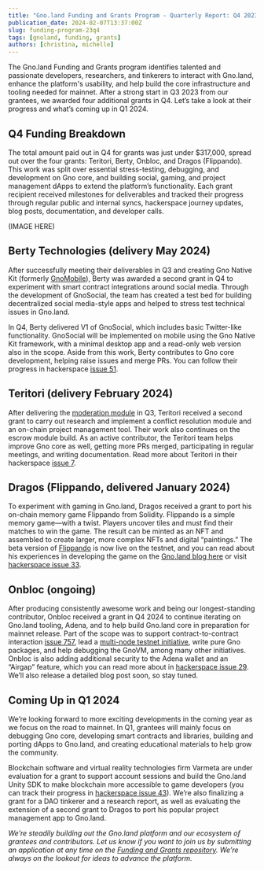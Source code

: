 ```yaml
---
title: "Gno.land Funding and Grants Program - Quarterly Report: Q4 2023"
publication_date: 2024-02-07T13:37:00Z
slug: funding-program-23q4
tags: [gnoland, funding, grants]
authors: [christina, michelle]
---
```


The Gno.land Funding and Grants program identifies talented and passionate developers, researchers, and tinkerers to interact with Gno.land, enhance the platform's usability, and help build the core infrastructure and tooling needed for mainnet. After a strong start in Q3 2023 from our grantees, we awarded four additional grants in Q4. Let’s take a look at their progress and what’s coming up in Q1 2024.

## Q4 Funding Breakdown

The total amount paid out in Q4 for grants was just under $317,000, spread out over the four grants: Teritori, Berty, Onbloc, and Dragos (Flippando). This work was split over essential stress-testing, debugging, and development on Gno core, and building social, gaming, and project management dApps to extend the platform’s functionality. Each grant recipient received milestones for deliverables and tracked their progress through regular public and internal syncs, hackerspace journey updates, blog posts, documentation, and developer calls.

(IMAGE HERE)

## Berty Technologies (delivery May 2024)

After successfully meeting their deliverables in Q3 and creating Gno Native Kit (formerly [GnoMobile](https://test3.gno.land/r/gnoland/blog:p/gnomobile)), Berty was awarded a second grant in Q4 to experiment with smart contract integrations around social media. Through the development of GnoSocial, the team has created a test bed for building decentralized social media-style apps and helped to stress test technical issues in Gno.land. 

In Q4, Berty delivered V1 of GnoSocial, which includes basic Twitter-like functionality. GnoSocial will be implemented on mobile using the Gno Native Kit framework, with a minimal desktop app and a read-only web version also in the scope. Aside from this work, Berty contributes to Gno core development, helping raise issues and merge PRs. You can follow their progress in hackerspace [issue 51](https://github.com/gnolang/hackerspace/issues/51).

## Teritori (delivery February 2024)

After delivering the [moderation module](https://test3.gno.land/r/gnoland/blog:p/gnoland-moderation-dao-module) in Q3, Teritori received a second grant to carry out research and implement a conflict resolution module and an on-chain project management tool. Their work also continues on the escrow module build. As an active contributor, the Teritori team helps improve Gno core as well, getting more PRs merged, participating in regular meetings, and writing documentation. Read more about Teritori in their hackerspace [issue 7](https://github.com/gnolang/hackerspace/issues/7).

## Dragos (Flippando, delivered January 2024)

To experiment with gaming in Gno.land, Dragos received a grant to port his on-chain memory game Flippando from Solidity. Flippando is a simple memory game—with a twist. Players uncover tiles and must find their matches to win the game. The result can be minted as an NFT and assembled to create larger, more complex NFTs and digital “paintings.” The beta version of [Flippando](https://gno.flippando.xyz/flip) is now live on the testnet, and you can read about his experiences in developing the game on the [Gno.land blog here](https://test3.gno.land/r/gnoland/blog:p/porting-flippando-gno) or visit [hackerspace issue 33](https://github.com/gnolang/hackerspace/issues/33).

## Onbloc (ongoing)

After producing consistently awesome work and being our longest-standing contributor, Onbloc received a grant in Q4 2024 to continue iterating on Gno.land tooling, Adena, and to help build Gno.land core in preparation for mainnet release. Part of the scope was to support contract-to-contract interaction [issue 757](https://github.com/gnolang/gno/issues/757), lead a [multi-node testnet initiative](https://github.com/gnolang/hackerspace/tree/main/multinode-testnet), write pure Gno packages, and help debugging the GnoVM, among many other initiatives. Onbloc is also adding additional security to the Adena wallet and an “Airgap” feature, which you can read more about in [hackerspace issue 29](https://github.com/gnolang/hackerspace/issues/29). We’ll also release a detailed blog post soon, so stay tuned.

## Coming Up in Q1 2024

We’re looking forward to more exciting developments in the coming year as we focus on the road to mainnet. In Q1, grantees will mainly focus on debugging Gno core, developing smart contracts and libraries, building and porting dApps to Gno.land, and creating educational materials to help grow the community.

Blockchain software and virtual reality technologies firm Varmeta are under evaluation for a grant to support account sessions and build the Gno.land Unity SDK to make blockchain more accessible to game developers (you can track their progress in [hackerspace issue 43](https://github.com/gnolang/hackerspace/issues/43)). We’re also finalizing a grant for a DAO tinkerer and a research report, as well as evaluating the extension of a second grant to Dragos to port his popular project management app to Gno.land. 


*We’re steadily building out the Gno.land platform and our ecosystem of grantees and contributors. Let us know if you want to join us by submitting an application at any time on the [Funding and Grants repository](https://github.com/gnolang/ecosystem-fund-grants). We’re always on the lookout for ideas to advance the platform.*


